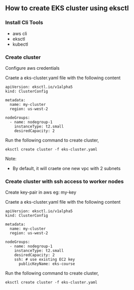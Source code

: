## How to create EKS cluster using eksctl

### Install Cli Tools
* aws cli
* eksctl
* kubectl

### Create cluster
Configure aws credentials

Craete a eks-cluster.yaml file with the following content

```
apiVersion: eksctl.io/v1alpha5
kind: ClusterConfig

metadata:
  name: my-cluster
  region: us-west-2

nodeGroups:
  - name: nodegroup-1
    instanceType: t2.small
    desiredCapacity: 2
```

Run the following command to create cluster,
```
eksctl create cluster -f eks-cluster.yaml
```

Note:
* By default, it will craete one new vpc with 2 subnets

### Create cluster with ssh access to worker nodes
Create key-pair in aws eg: my-key

Craete a eks-cluster.yaml file with the following content

```
apiVersion: eksctl.io/v1alpha5
kind: ClusterConfig

metadata:
  name: my-cluster
  region: us-west-2

nodeGroups:
  - name: nodegroup-1
    instanceType: t2.small
    desiredCapacity: 2
    ssh: # use existing EC2 key
      publicKeyName: eks-course
```

Run the following command to create cluster,
```
eksctl create cluster -f eks-cluster.yaml
```
